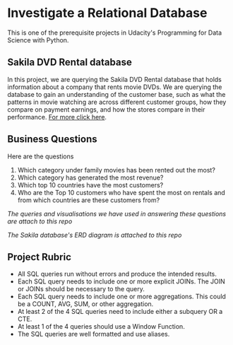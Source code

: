 # Investigate a Relational Database
This is one of the prerequisite projects in Udacity's Programming for Data Science with Python.

## Sakila DVD Rental database
In this project, we are querying the Sakila DVD Rental database that holds information about a company that rents movie DVDs. 
We are querying the database to gain an understanding of the customer base, such as what the patterns in movie watching are across different customer groups, 
how they compare on payment earnings, and how the stores compare in their performance. [For more click here](https://www.postgresqltutorial.com/postgresql-getting-started/postgresql-sample-database/).

## Business Questions
Here are the questions
1. Which category under family movies has been rented out the most?
2. Which category has generated the most revenue?
3. Which top 10 countries have the most customers?
4. Who are the Top 10 customers who have spent the most on rentals and from which countries are these customers from?

_The queries and visualisations we have used in answering these questions are attach to this repo_

_The Sakila database's ERD diagram is attached to this repo_

## Project Rubric
* All SQL queries run without errors and produce the intended results.
* Each SQL query needs to include one or more explicit JOINs. The JOIN or JOINs should be necessary to the query.
* Each SQL query needs to include one or more aggregations. This could be a COUNT, AVG, SUM, or other aggregation.
* At least 2 of the 4 SQL queries need to include either a subquery OR a CTE.
* At least 1 of the 4 queries should use a Window Function.
* The SQL queries are well formatted and use aliases.
